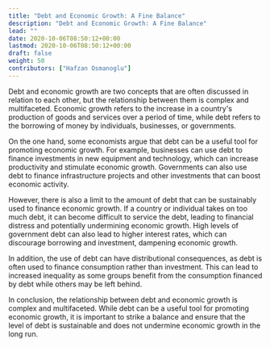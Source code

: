 ```yaml
---
title: "Debt and Economic Growth: A Fine Balance"
description: "Debt and Economic Growth: A Fine Balance"
lead: ""
date: 2020-10-06T08:50:12+00:00
lastmod: 2020-10-06T08:50:12+00:00
draft: false
weight: 50
contributors: ["Hafzan Osmanoglu"]
---
```


Debt and economic growth are two concepts that are often discussed in relation to each other, but the relationship between them is complex and multifaceted. Economic growth refers to the increase in a country's production of goods and services over a period of time, while debt refers to the borrowing of money by individuals, businesses, or governments.

On the one hand, some economists argue that debt can be a useful tool for promoting economic growth. For example, businesses can use debt to finance investments in new equipment and technology, which can increase productivity and stimulate economic growth. Governments can also use debt to finance infrastructure projects and other investments that can boost economic activity.

However, there is also a limit to the amount of debt that can be sustainably used to finance economic growth. If a country or individual takes on too much debt, it can become difficult to service the debt, leading to financial distress and potentially undermining economic growth. High levels of government debt can also lead to higher interest rates, which can discourage borrowing and investment, dampening economic growth.

In addition, the use of debt can have distributional consequences, as debt is often used to finance consumption rather than investment. This can lead to increased inequality as some groups benefit from the consumption financed by debt while others may be left behind.

In conclusion, the relationship between debt and economic growth is complex and multifaceted. While debt can be a useful tool for promoting economic growth, it is important to strike a balance and ensure that the level of debt is sustainable and does not undermine economic growth in the long run.

